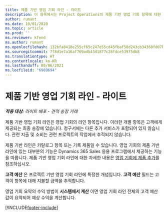 ```yaml
---
title: 제품 기반 영업 기회 라인 - 라이트
description: 이 항목에서는 Project Operations의 제품 기반 영업 기회 항목에 대한 정보를 제공합니다.
author: rumant
ms.date: 10/01/2020
ms.topic: article
ms.prod: ''
ms.reviewer: kfend
ms.author: rumant
ms.openlocfilehash: 132bfa8418e255cf65c247e55cd45fbaf58d243cb34368fd07bc4ade11bb243e
ms.sourcegitcommit: 7f8d1e7a16af769adb43d1877c28fdce53975db8
ms.translationtype: HT
ms.contentlocale: ko-KR
ms.lasthandoff: 08/06/2021
ms.locfileid: "6989694"
---
```

# <a name="product-based-opportunity-lines---lite"></a>제품 기반 영업 기회 라인 - 라이트

_**적용 대상:** 라이트 배포 - 견적 송장 거래_

제품 기반 영업 기회 라인은 영업 기회의 라인 항목입니다. 이러한 개별 항목은 고객에게 제공되는 최종 송장에 있습니다. 청구서에는 다른 추가 서비스가 포함되어 있지 않습니다. 관련 지출 및 소비는 관련 프로젝트의 작업에서 추적되지 않습니다.

제품 기반 라인은 카탈로그 항목 또는 기록 제품일 수 있습니다. 영업 기회의 제품 기반 라인에 있는 대부분의 기능은 Dynamics 365 Sales 응용 프로그램에서 제공하는 기능을 따릅니다. 제품 기반 영업 기회 라인에 대한 자세한 내용은 [영업 기회에 제품 추가](/dynamics365/sales-enterprise/add-products-opportunity)를 참조하십시오.

**고객 예산** 은 프로젝트 기반 영업 기회 라인에 특정한 개념입니다. **고객 예산** 필드는 고객이 항목에 대해 지불할 금액을 추적합니다.

영업 기회 요약의 수익 방법이 **시스템에서 계산** 이면 영업 기회 라인 전체의 고객 예산 값이 요약되어 예상 수익을 계산합니다. 



[!INCLUDE[footer-include](../../includes/footer-banner.md)]
